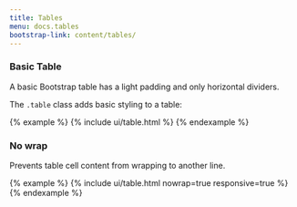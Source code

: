 ```yaml
---
title: Tables
menu: docs.tables
bootstrap-link: content/tables/
---
```


### Basic Table

A basic Bootstrap table has a light padding and only horizontal dividers.

The `.table` class adds basic styling to a table:

{% example %}
{% include ui/table.html %}
{% endexample %}

### No wrap

Prevents table cell content from wrapping to another line.

{% example %}
{% include ui/table.html nowrap=true responsive=true %}
{% endexample %}
